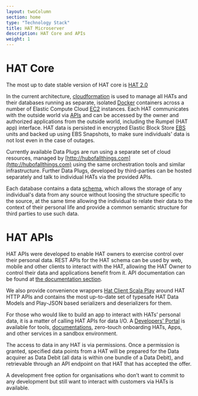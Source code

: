 ```yaml
---
layout: twoColumn
section: home
type: "Technology Stack"
title: HAT Microserver
description: HAT Core and APIs
weight: 1
---
```


# HAT Core

The most up to date stable version of HAT core is [HAT 2.0](https://github.com/Hub-of-all-Things/HAT2.0)

In the current architecture, [cloudformation](https://aws.amazon.com/cloudformation/) is used to manage all HATs and their databases running as separate, isolated [Docker](https://docker.com) containers across a number of Elastic Compute Cloud [EC2](https://aws.amazon.com/ec2) instances. Each HAT communicates with the outside world via [APIs](https://en.wikipedia.org/wiki/Application_programming_interface) and can be accessed by the owner and authorized applications from the outside world, including the Rumpel (HAT app) interface. HAT data is persisted in encrypted Elastic Block Store [EBS](https://aws.amazon.com/ebs) units and backed up using EBS Snapshots, to make sure individuals' data is not lost even in the case of outages.

Currently available Data Plugs are run using a separate set of cloud resources, managed by [http://hubofallthings.com](http://hubofallthings.com) using the same orchestration tools and similar infrastructure. Further Data Plugs, developed by third-parties can be hosted separately and talk to individual HATs via the provided APIs.

Each database contains a data [schema](https://github.com/Hub-of-all-Things/hat-database-schema), which allows the storage of any individual's data from any source without loosing the structure specific to the source, at the same time allowing the individual to relate their data to the context of their personal life and provide a common semantic structure for third parties to use such data.

# HAT APIs

HAT APIs were developed to enable HAT owners to exercise control over their personal data. REST APIs for the HAT schema can be used by web, mobile and other clients to interact with the HAT, allowing the HAT Owner to control their data and applications benefit from it. API documentation can be found at [the documentation section](/documentation). 

We also provide convenience wrappers [Hat Client Scala Play](https://github.com/Hub-of-all-Things/hat-client-scala-play) around HAT HTTP APIs and contains the most up-to-date set of typesafe HAT Data Models and Play-JSON based serializers and deserializers for them.

For those who would like to build an app to interact with HATs’ personal data, it is a matter of calling HAT APIs for data I/O. A [Developers' Portal](http://developers.hubofallthings.com/) is available for tools, [documentations](http://developers.hubofallthings.com/documentation/), zero-touch onboarding HATs, Apps, and other services in a sandbox environment. 

The access to data in any HAT is via permissions. Once a permission is granted, specified data points from a HAT will be prepared for the Data acquirer as Data Debit (all data is within one bundle of a Data Debit), and retrievable through an API endpoint on that HAT that has accepted the offer.

A development free option for organisations who don’t want to commit to any development but still want to interact with customers via HATs is available. 


